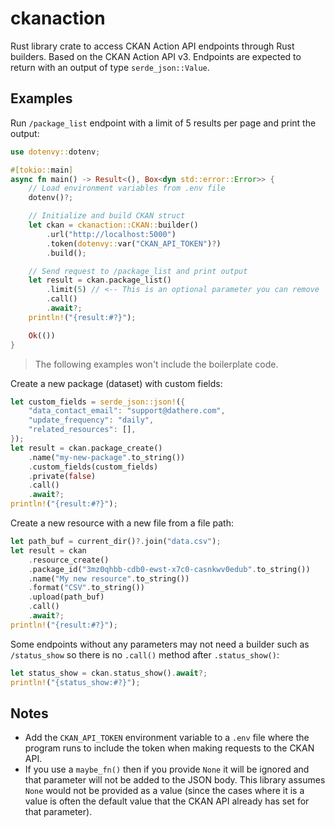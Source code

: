 # ckanaction

Rust library crate to access CKAN Action API endpoints through Rust builders. Based on the CKAN Action API v3. Endpoints are expected to return with an output of type `serde_json::Value`.

## Examples

Run `/package_list` endpoint with a limit of 5 results per page and print the output:

```rust
use dotenvy::dotenv;

#[tokio::main]
async fn main() -> Result<(), Box<dyn std::error::Error>> {
    // Load environment variables from .env file
    dotenv()?;

    // Initialize and build CKAN struct
    let ckan = ckanaction::CKAN::builder()
        .url("http://localhost:5000")
        .token(dotenvy::var("CKAN_API_TOKEN")?)
        .build();

    // Send request to /package_list and print output
    let result = ckan.package_list()
        .limit(5) // <-- This is an optional parameter you can remove
        .call()
        .await?;
    println!("{result:#?}");

    Ok(())
}
```

> The following examples won't include the boilerplate code.

Create a new package (dataset) with custom fields:

```rust
let custom_fields = serde_json::json!({
    "data_contact_email": "support@dathere.com",
    "update_frequency": "daily",
    "related_resources": [],
});
let result = ckan.package_create()
    .name("my-new-package".to_string())
    .custom_fields(custom_fields)
    .private(false)
    .call()
    .await?;
println!("{result:#?}");
```

Create a new resource with a new file from a file path:

```rust
let path_buf = current_dir()?.join("data.csv");
let result = ckan
    .resource_create()
    .package_id("3mz0qhbb-cdb0-ewst-x7c0-casnkwv0edub".to_string())
    .name("My new resource".to_string())
    .format("CSV".to_string())
    .upload(path_buf)
    .call()
    .await?;
println!("{result:#?}");
```

Some endpoints without any parameters may not need a builder such as `/status_show` so there is no `.call()` method after `.status_show()`:

```rust
let status_show = ckan.status_show().await?;
println!("{status_show:#?}");
```

## Notes

- Add the `CKAN_API_TOKEN` environment variable to a `.env` file where the program runs to include the token when making requests to the CKAN API.
- If you use a `maybe_fn()` then if you provide `None` it will be ignored and that parameter will not be added to the JSON body. This library assumes `None` would not be provided as a value (since the cases where it is a value is often the default value that the CKAN API already has set for that parameter).
